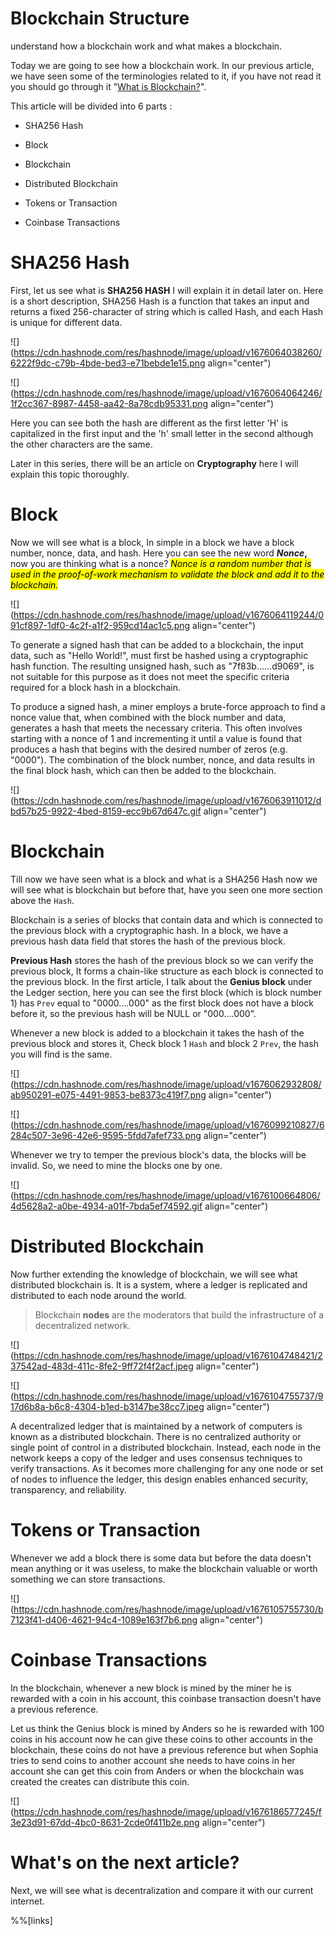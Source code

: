 # Blockchain Structure

understand how a blockchain work and what makes a blockchain.

Today we are going to see how a blockchain work. In our previous article, we have seen some of the terminologies related to it, if you have not read it you should go through it "[What is Blockchain?](https://jyotirmoy.hashnode.dev/what-is-blockchain)".

This article will be divided into 6 parts :

* SHA256 Hash
    
* Block
    
* Blockchain
    
* Distributed Blockchain
    
* Tokens or Transaction
    
* Coinbase Transactions
    

# SHA256 Hash

First, let us see what is **SHA256 HASH** I will explain it in detail later on. Here is a short description, SHA256 Hash is a function that takes an input and returns a fixed 256-character of string which is called Hash, and each Hash is unique for different data.

![](https://cdn.hashnode.com/res/hashnode/image/upload/v1676064038260/6222f9dc-c79b-4bde-bed3-e71bebde1e15.png align="center")

![](https://cdn.hashnode.com/res/hashnode/image/upload/v1676064064246/1f2cc367-8987-4458-aa42-8a78cdb95331.png align="center")

Here you can see both the hash are different as the first letter 'H' is capitalized in the first input and the 'h' small letter in the second although the other characters are the same.

Later in this series, there will be an article on **Cryptography** here I will explain this topic thoroughly.

# Block

Now we will see what is a block, In simple in a block we have a block number, nonce, data, and hash. Here you can see the new word ***Nonce*,** now you are thinking what is a nonce? *<mark>Nonce is a random number that is used in the proof-of-work mechanism to validate the block and add it to the blockchain.</mark>*

![](https://cdn.hashnode.com/res/hashnode/image/upload/v1676064119244/091cf897-1df0-4c2f-a1f2-959cd14ac1c5.png align="center")

To generate a signed hash that can be added to a blockchain, the input data, such as "Hello World!", must first be hashed using a cryptographic hash function. The resulting unsigned hash, such as "7f83b......d9069", is not suitable for this purpose as it does not meet the specific criteria required for a block hash in a blockchain.

To produce a signed hash, a miner employs a brute-force approach to find a nonce value that, when combined with the block number and data, generates a hash that meets the necessary criteria. This often involves starting with a nonce of 1 and incrementing it until a value is found that produces a hash that begins with the desired number of zeros (e.g. "0000"). The combination of the block number, nonce, and data results in the final block hash, which can then be added to the blockchain.

![](https://cdn.hashnode.com/res/hashnode/image/upload/v1676063911012/dbd57b25-9922-4bed-8159-ecc9b67d647c.gif align="center")

# Blockchain

Till now we have seen what is a block and what is a SHA256 Hash now we will see what is blockchain but before that, have you seen one more section above the `Hash`.

Blockchain is a series of blocks that contain data and which is connected to the previous block with a cryptographic hash. In a block, we have a previous hash data field that stores the hash of the previous block.

**Previous Hash** stores the hash of the previous block so we can verify the previous block, It forms a chain-like structure as each block is connected to the previous block. In the first article, I talk about the **Genius block** under the Ledger section, here you can see the first block (which is block number 1) has `Prev` equal to "0000....000" as the first block does not have a block before it, so the previous hash will be NULL or "000....000".

Whenever a new block is added to a blockchain it takes the hash of the previous block and stores it, Check block 1 `Hash` and block 2 `Prev`, the hash you will find is the same.

![](https://cdn.hashnode.com/res/hashnode/image/upload/v1676062932808/ab950291-e075-4491-9853-be8373c419f7.png align="center")

![](https://cdn.hashnode.com/res/hashnode/image/upload/v1676099210827/6284c507-3e96-42e6-9595-5fdd7afef733.png align="center")

Whenever we try to temper the previous block's data, the blocks will be invalid. So, we need to mine the blocks one by one.

![](https://cdn.hashnode.com/res/hashnode/image/upload/v1676100664806/4d5628a2-a0be-4934-a01f-7bda5ef74592.gif align="center")

# Distributed Blockchain

Now further extending the knowledge of blockchain, we will see what distributed blockchain is. It is a system, where a ledger is replicated and distributed to each node around the world.

> Blockchain **nodes** are the moderators that build the infrastructure of a decentralized network.

![](https://cdn.hashnode.com/res/hashnode/image/upload/v1676104748421/237542ad-483d-411c-8fe2-9ff72f4f2acf.jpeg align="center")

![](https://cdn.hashnode.com/res/hashnode/image/upload/v1676104755737/917d6b8a-b6c8-4304-b1ed-b3147be38cc7.jpeg align="center")

A decentralized ledger that is maintained by a network of computers is known as a distributed blockchain. There is no centralized authority or single point of control in a distributed blockchain. Instead, each node in the network keeps a copy of the ledger and uses consensus techniques to verify transactions. As it becomes more challenging for any one node or set of nodes to influence the ledger, this design enables enhanced security, transparency, and reliability.

# Tokens or Transaction

Whenever we add a block there is some data but before the data doesn't mean anything or it was useless, to make the blockchain valuable or worth something we can store transactions.

![](https://cdn.hashnode.com/res/hashnode/image/upload/v1676105755730/b7123f41-d406-4621-94c4-1089e163f7b6.png align="center")

# Coinbase Transactions

In the blockchain, whenever a new block is mined by the miner he is rewarded with a coin in his account, this coinbase transaction doesn't have a previous reference.

Let us think the Genius block is mined by Anders so he is rewarded with 100 coins in his account now he can give these coins to other accounts in the blockchain, these coins do not have a previous reference but when Sophia tries to send coins to another account she needs to have coins in her account she can get this coin from Anders or when the blockchain was created the creates can distribute this coin.

![](https://cdn.hashnode.com/res/hashnode/image/upload/v1676186577245/f3e23d91-67dd-4bc0-8631-2cde0f411b2e.png align="center")

# **What's on the next article?**

Next, we will see what is decentralization and compare it with our current internet.

%%[links]